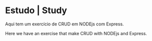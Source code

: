 # Estudo | Study

Aqui tem um exercício de CRUD em NODEjs com Express.

Here we have an exercise that make CRUD with NODEjs and Express.